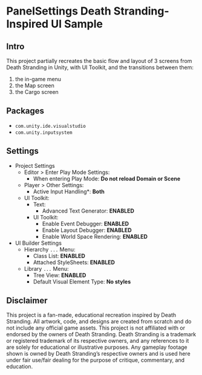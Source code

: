 # PanelSettings Death Stranding-Inspired UI Sample

## Intro

This project partially recreates the basic flow and layout of 3 screens from Death Stranding in Unity, with UI Toolkit, and the transitions between them:
1. the in-game menu
2. the Map screen
3. the Cargo screen

## Packages

- `com.unity.ide.visualstudio`
- `com.unity.inputsystem`

## Settings

- Project Settings
	- Editor > Enter Play Mode Settings:
		- When entering Play Mode: **Do not reload Domain or Scene**
	- Player > Other Settings:
		- Active Input Handling*: **Both**
	- UI Toolkit:
		- Text:
			- Advanced Text Generator: **ENABLED**
		- UI Toolkit:
			- Enable Event Debugger: **ENABLED**
			- Enable Layout Debugger: **ENABLED**
			- Enable World Space Rendering: **ENABLED**
- UI Builder Settings
	- Hierarchy `...` Menu:
		- Class List: **ENABLED**
		- Attached StyleSheets: **ENABLED**
	- Library `...` Menu:
		- Tree View: **ENABLED**
		- Default Visual Element Type: **No styles**

## Disclaimer

This project is a fan-made, educational recreation inspired by Death Stranding. All artwork, code, and designs are created from scratch and do not include any official game assets. This project is not affiliated with or endorsed by the owners of Death Stranding. Death Stranding is a trademark or registered trademark of its respective owners, and any references to it are solely for educational or illustrative purposes. Any gameplay footage shown is owned by Death Stranding’s respective owners and is used here under fair use/fair dealing for the purpose of critique, commentary, and education.
